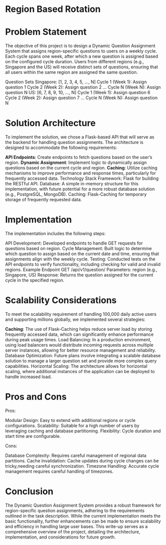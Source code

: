 # Region Based Rotation

# Problem Statement

The objective of this project is to design a Dynamic Question Assignment System that assigns region-specific questions to users on a weekly cycle. Each cycle spans one week, after which a new question is assigned based on the configured cycle duration. Users from different regions (e.g., Singapore and the US) will receive distinct sets of questions, ensuring that all users within the same region are assigned the same question.

Question Sets
Singapore: [1, 2, 3, 4, 5, ..., N]
Cycle 1 (Week 1): Assign question 1
Cycle 2 (Week 2): Assign question 2
...
Cycle N (Week N): Assign question N
US: [6, 7, 8, 9, 10, ..., N]
Cycle 1 (Week 1): Assign question 6
Cycle 2 (Week 2): Assign question 7
...
Cycle N (Week N): Assign question N

# Solution Architecture

To implement the solution, we chose a Flask-based API that will serve as the backend for handling question assignments. The architecture is designed to accommodate the following requirements:

**API Endpoints**: Create endpoints to fetch questions based on the user’s region.
**Dynamic Assignment**: Implement logic to dynamically assign questions based on the current cycle and region.
**Caching**: Utilize caching mechanisms to improve performance and response times, particularly for frequently accessed data.
Technology Stack
Framework: Flask for building the RESTful API.
Database: A simple in-memory structure for this implementation, with future potential for a more robust database solution (e.g., PostgreSQL, MongoDB).
Caching: Flask-Caching for temporary storage of frequently requested data.

# Implementation

The implementation includes the following steps:

API Development: Developed endpoints to handle GET requests for questions based on region.
Cycle Management: Built logic to determine which question to assign based on the current date and time, ensuring that assignments align with the weekly cycle.
Testing: Conducted tests on the API endpoints to verify functionality, including checking for valid and invalid regions.
Example Endpoint
GET /api/v1/question/<region>
Parameters: region (e.g., Singapore, US)
Response: Returns the question assigned for the current cycle in the specified region.

# Scalability Considerations

To meet the scalability requirement of handling 100,000 daily active users and supporting millions globally, we implemented several strategies:

**Caching**: The use of Flask-Caching helps reduce server load by storing frequently accessed data, which can significantly enhance performance during peak usage times.
Load Balancing: In a production environment, using load balancers would distribute incoming requests across multiple server instances, allowing for better resource management and reliability.
Database Optimization: Future plans involve integrating a scalable database solution to manage a larger question set and provide more complex query capabilities.
Horizontal Scaling: The architecture allows for horizontal scaling, where additional instances of the application can be deployed to handle increased load.

# Pros and Cons
Pros:

Modular Design: Easy to extend with additional regions or cycle configurations.
Scalability: Suitable for a high number of users by leveraging caching and database partitioning.
Flexibility: Cycle duration and start time are configurable.

Cons:

Database Complexity: Requires careful management of regional data partitions.
Cache Invalidation: Cache updates during cycle changes can be tricky,needing careful synchronization.
Timezone Handling: Accurate cycle management requires careful handling of timezones.

# Conclusion

The Dynamic Question Assignment System provides a robust framework for region-specific question assignments, adhering to the requirements outlined in the task description. While the current implementation meets the basic functionality, further enhancements can be made to ensure scalability and efficiency in handling large user bases. This write-up serves as a comprehensive overview of the project, detailing the architecture, implementation, and considerations for future growth.
